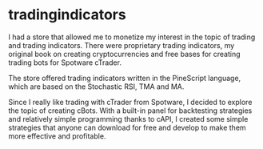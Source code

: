 # tradingindicators

I had a store that allowed me to monetize my interest in the topic of trading and trading indicators.
There were proprietary trading indicators, my original book on creating cryptocurrencies and free bases for creating trading bots for Spotware cTrader.

The store offered trading indicators written in the PineScript language, which are based on the Stochastic RSI, TMA and MA.

Since I really like trading with cTrader from Spotware, I decided to explore the topic of creating cBots.
With a built-in panel for backtesting strategies and relatively simple programming thanks to cAPI, I created some simple strategies that anyone can download for free and develop to make them more effective and profitable.
